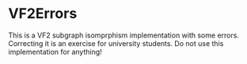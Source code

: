 VF2Errors
=========
This is a VF2 subgraph isomprphism implementation with some errors. Correcting it is an exercise for university students. Do not use this implementation for anything!
